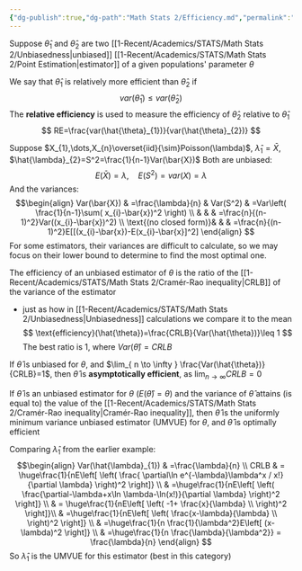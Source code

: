 ```yaml
---
{"dg-publish":true,"dg-path":"Math Stats 2/Efficiency.md","permalink":"/math-stats-2/efficiency/","created":"2025-01-28T12:26:52.574-05:00","updated":"2025-07-07T17:32:42.432-04:00"}
---
```


Suppose $\hat{\theta}_{1}$ and $\hat{\theta}_{2}$ are two [[1-Recent/Academics/STATS/Math Stats 2/Unbiasedness\|unbiased]] [[1-Recent/Academics/STATS/Math Stats 2/Point Estimation\|estimator]] of a given populations' parameter $\theta$ 

We say that $\hat{\theta}_{1}$ is relatively more efficient than $\hat{\theta}_{2}$ if
$$
var(\hat{\theta}_{1})\leq var(\hat{\theta}_{2})
$$
The **relative efficiency** is used to measure the efficiency of $\hat{\theta}_{2}$ relative to $\hat{\theta}_{1}$
$$
RE=\frac{var(\hat{\theta}_{1})}{var(\hat{\theta}_{2})}
$$

Suppose $X_{1},\dots,X_{n}\overset{iid}{\sim}Poisson(\lambda)$, $\hat{\lambda}_{1}=\bar{X}$, $\hat{\lambda}_{2}=S^2=\frac{1}{n-1}Var(\bar{X})$
Both are unbiased:
$$
E(\bar{X})=\lambda, \quad E(S^2)=var(X)=\lambda
$$
And the variances:
$$\begin{align} 
Var(\bar{X}) & =\frac{\lambda}{n}  & Var(S^2) & =Var\left( \frac{1}{n-1}\sum( x_{i}-\bar{x})^2 \right) \\
 &    &   & =\frac{n}{(n-1)^2}Var((x_{i}-\bar{x})^2) \\
 \text{(no closed form)}&  &  & =\frac{n}{(n-1)^2}E[[(x_{i}-\bar{x})-E(x_{i}-\bar{x}]^2]
\end{align}
$$
For some estimators, their variances are difficult to calculate, so we may focus on their lower bound to determine to find the most optimal one.

The efficiency of an unbiased estimator of $\theta$ is the ratio of the [[1-Recent/Academics/STATS/Math Stats 2/Cramér-Rao inequality\|CRLB]] of the variance of the estimator
- just as how in [[1-Recent/Academics/STATS/Math Stats 2/Unbiasedness\|Unbiasedness]] calculations we compare it to the mean
$$
\text{efficiency}(\hat{\theta})=\frac{CRLB}{Var(\hat{\theta})}\leq 1
$$
The best ratio is 1, where $Var(\hat{\theta})=CRLB$

If $\hat{\theta}$ is unbiased for $\theta$, and $\lim_{ n \to \infty } \frac{Var(\hat{\theta})}{CRLB}=1$, then $\hat{\theta}$ is **asymptotically efficient**, as $\lim_{ n \to \infty }CRLB=0$

If $\hat{\theta}$ is an unbiased estimator for $\theta$ ($E(\hat{\theta})=\theta$) and the variance of $\hat{\theta}$ attains (is equal to) the value of the [[1-Recent/Academics/STATS/Math Stats 2/Cramér-Rao inequality\|Cramér-Rao inequality]], then $\hat{\theta}$ is the uniformly minimum variance unbiased estimator (UMVUE) for $\theta$, and $\hat{\theta}$ is optimally efficient

Comparing $\hat{\lambda}_{1}$ from the earlier example:
$$\begin{align}
Var(\hat{\lambda}_{1}) & =\frac{\lambda}{n} \\
 CRLB  & = \huge\frac{1}{nE\left[ \left( \frac{ \partial\ln e^{-\lambda}\lambda^x / x!}{\partial \lambda} \right)^2 \right]} \\
 & =\huge\frac{1}{nE\left[ \left(  \frac{\partial-\lambda+x\ln \lambda-\ln(x!)}{\partial \lambda} \right)^2 \right]}   \\
  & = \huge\frac{1}{nE\left[ \left(  -1+ \frac{x}{\lambda} \\
 \right)^2 \right]}\\
 & =\huge\frac{1}{nE\left[ \left(  \frac{x-\lambda}{\lambda} \\
 \right)^2 \right]} \\
 & =\huge\frac{1}{n \frac{1}{\lambda^2}E\left[ (x-\lambda)^2 \right]} \\
 & =\huge\frac{1}{n \frac{\lambda}{\lambda^2}} = \frac{\lambda}{n} 
\end{align}
$$
So $\hat{\lambda}_{1}$ is the UMVUE for this estimator (best in this category)


